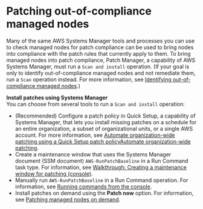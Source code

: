 # Patching out\-of\-compliance managed nodes<a name="patch-compliance-remediate"></a>

Many of the same AWS Systems Manager tools and processes you can use to check managed nodes for patch compliance can be used to bring nodes into compliance with the patch rules that currently apply to them\. To bring managed nodes into patch compliance, Patch Manager, a capability of AWS Systems Manager, must run a `Scan and install` operation\. \(If your goal is only to identify out\-of\-compliance managed nodes and not remediate them, run a `Scan` operation instead\. For more information, see [Identifying out\-of\-compliance managed nodes](patch-compliance-identify.md)\.\)

**Install patches using Systems Manager**  
You can choose from several tools to run a `Scan and install` operation:
+ \(Recommended\) Configure a patch policy in Quick Setup, a capability of Systems Manager, that lets you install missing patches on a schedule for an entire organization, a subset of organizational units, or a single AWS account\. For more information, see [Automate organization\-wide patching using a Quick Setup patch policyAutomate organization\-wide patching](quick-setup-patch-manager.md)\.
+ Create a maintenance window that uses the Systems Manager document \(SSM document\) `AWS-RunPatchBaseline` in a Run Command task type\. For information, see [Walkthrough: Creating a maintenance window for patching \(console\)](sysman-patch-mw-console.md)\.
+ Manually run `AWS-RunPatchBaseline` in a Run Command operation\. For information, see [Running commands from the console](running-commands-console.md)\.
+ Install patches on demand using the **Patch now** option\. For information, see [Patching managed nodes on demand](patch-on-demand.md)\.